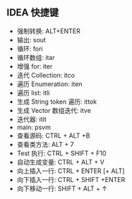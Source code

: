 ## IDEA 快捷键

- 强制转换: ALT+ENTER
- 输出: sout
- 循环: fori
- 循环数组: itar
- 增强 for: iter
- 迭代 Collection: itco
- 遍历 Enumeration: iten
- 遍历 list: itli
- 生成 String token 遍历: ittok
- 生成 Vector 数组迭代: itve
- 迭代器: itit
- main: psvm
- 查看源码: CTRL + ALT +B
- 查看类方法: ALT + 7
- Test 执行: CTRL + SHIFT + F10
- 自动生成变量: CTRL + ALT + V
- 向上插入一行: CTRL + ENTER [+ ALT]
- 向下插入一行: CTRL + SHIFT +ENTER
- 向下移动一行: SHIFT + ALT + ↑
